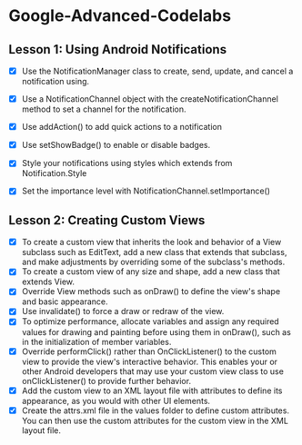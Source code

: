 # Google-Advanced-Codelabs

## Lesson 1: Using Android Notifications
- [x] Use the NotificationManager class to create, send, update, and cancel a notification using. 
- [x] Use a NotificationChannel object with the createNotificationChannel method to set a channel for the notification.
- [x] Use addAction() to add quick actions to a notification
- [x] Use setShowBadge() to enable or disable badges.
- [x] Style your notifications using styles which extends from Notification.Style
- [x] Set the importance level with NotificationChannel.setImportance()


## Lesson 2: Creating Custom Views
- [x] To create a custom view that inherits the look and behavior of a View subclass such as EditText, add a new class that extends that subclass, and make adjustments by overriding some of the subclass's methods.
- [x] To create a custom view of any size and shape, add a new class that extends View.
- [x] Override View methods such as onDraw() to define the view's shape and basic appearance.
- [x] Use invalidate() to force a draw or redraw of the view.
- [x] To optimize performance, allocate variables and assign any required values for drawing and painting before using them in onDraw(), such as in the initialization of member variables.
- [x] Override performClick() rather than OnClickListener() to the custom view to provide the view's interactive behavior. This enables your or other Android developers that may use your custom view class to use onClickListener() to provide further behavior.
- [x] Add the custom view to an XML layout file with attributes to define its appearance, as you would with other UI elements.
- [x] Create the attrs.xml file in the values folder to define custom attributes. You can then use the custom attributes for the custom view in the XML layout file.
